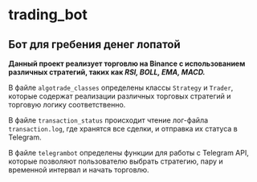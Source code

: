 # trading_bot
## Бот для гребения денег лопатой

**Данный проект реализует торговлю на Binance с использованием различных стратегий, таких как *RSI, BOLL, EMA, MACD.*** 

В файле `algotrade_classes` определены классы `Strategy` и `Trader`, которые содержат реализации различных торговых стратегий и торговую логику соответственно.

В файле `transaction_status` происходит чтение лог-файла `transaction.log`, где хранятся все сделки, и отправка их статуса в Telegram.

В файле `telegrambot` определены функции для работы с Telegram API, которые позволяют пользователю выбрать стратегию, пару и временной интервал и начать торговлю.
